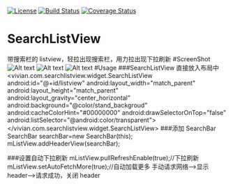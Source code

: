 [![License](https://img.shields.io/badge/license-Apache%202-green.svg)](https://www.apache.org/licenses/LICENSE-2.0)
[![Build Status](https://travis-ci.org/vivian8725118/SearchListView.svg?branch=master)](https://github.com/vivian8725118/SearchListView)
[![Coverage Status](https://coveralls.io/repos/vivian8725118/SearchListView/badge.svg?branch=master&service=github)](https://coveralls.io/github/vivian8725118/SearchListView?branch=master)
# SearchListView
带搜索栏的 listview，轻拉出现搜索栏，用力拉出现下拉刷新
#ScreenShot
![Alt text](https://github.com/vivian8725118/SearchListView/blob/master/SearchListView.gif)
![Alt text](https://github.com/vivian8725118/SearchListView/blob/master/S51217-161726.jpg)
![Alt text](https://github.com/vivian8725118/SearchListView/blob/master/S51217-163013.jpg)
#Usage
###SearchListView 直接放入布局中
         <vivian.com.searchlistview.widget.SearchListView
             android:id="@+id/listview"
             android:layout_width="match_parent"
             android:layout_height="match_parent"
             android:layout_gravity="center_horizontal"
             android:background="@color/stand_backgroud"
             android:cacheColorHint="#00000000"
             android:drawSelectorOnTop="false"
             android:listSelector="@android:color/transparent">
   </vivian.com.searchlistview.widget.SearchListView>
###添加 SearchBar
    SearchBar searchBar=new SearchBar(this);
    mListView.addHeaderView(searchBar);
    
###设置自动下拉刷新
        mListView.pullRefreshEnable(true);//下拉刷新
        mListView.setAutoFetchMore(true);//自动加载更多
        手动请求网络-->显示 header-->请求成功，关闭 header
    
    
